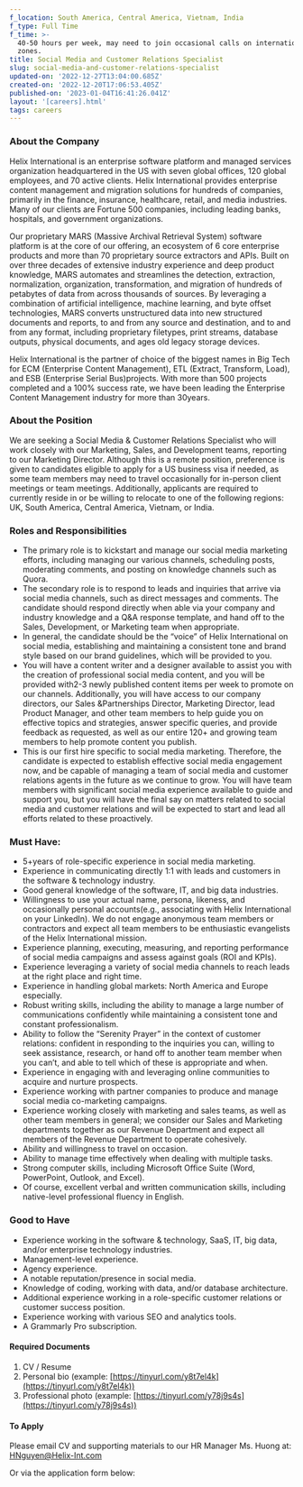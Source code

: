 ```yaml
---
f_location: South America, Central America, Vietnam, India
f_type: Full Time
f_time: >-
  40-50 hours per week, may need to join occasional calls on international time
  zones.
title: Social Media and Customer Relations Specialist
slug: social-media-and-customer-relations-specialist
updated-on: '2022-12-27T13:04:00.685Z'
created-on: '2022-12-20T17:06:53.405Z'
published-on: '2023-01-04T16:41:26.041Z'
layout: '[careers].html'
tags: careers
---
```


### **About the Company**

Helix International is an enterprise software platform and managed services organization headquartered in the US with seven global offices, 120 global employees, and 70 active clients. Helix International provides enterprise content management and migration solutions for hundreds of companies, primarily in the finance, insurance, healthcare, retail, and media industries. Many of our clients are Fortune 500 companies, including leading banks, hospitals, and government organizations.

Our proprietary MARS (Massive Archival Retrieval System) software platform is at the core of our offering, an ecosystem of 6 core enterprise products and more than 70 proprietary source extractors and APIs. Built on over three decades of extensive industry experience and deep product knowledge, MARS automates and streamlines the detection, extraction, normalization, organization, transformation, and migration of hundreds of petabytes of data from across thousands of sources. By leveraging a combination of artificial intelligence, machine learning, and byte offset technologies, MARS converts unstructured data into new structured documents and reports, to and from any source and destination, and to and from any format, including proprietary filetypes, print streams, database outputs, physical documents, and ages old legacy storage devices.

Helix International is the partner of choice of the biggest names in Big Tech for ECM (Enterprise Content Management), ETL (Extract, Transform, Load), and ESB (Enterprise Serial Bus)projects. With more than 500 projects completed and a 100% success rate, we have been leading the Enterprise Content Management industry for more than 30years.

### **About the Position**

We are seeking a Social Media & Customer Relations Specialist who will work closely with our Marketing, Sales, and Development teams, reporting to our Marketing Director. Although this is a remote position, preference is given to candidates eligible to apply for a US business visa if needed, as some team members may need to travel occasionally for in-person client meetings or team meetings. Additionally, applicants are required to currently reside in or be willing to relocate to one of the following regions: UK, South America, Central America, Vietnam, or India.

### **Roles and Responsibilities**

*   The primary role is to kickstart and manage our social media marketing efforts, including managing our various channels, scheduling posts, moderating comments, and posting on knowledge channels such as Quora.
*   The secondary role is to respond to leads and inquiries that arrive via social media channels, such as direct messages and comments. The candidate should respond directly when able via your company and industry knowledge and a Q&A response template, and hand off to the Sales, Development, or Marketing team when appropriate.
*   In general, the candidate should be the “voice” of Helix International on social media, establishing and maintaining a consistent tone and brand style based on our brand guidelines, which will be provided to you.
*   You will have a content writer and a designer available to assist you with the creation of professional social media content, and you will be provided with2-3 newly published content items per week to promote on our channels. Additionally, you will have access to our company directors, our Sales &Partnerships Director, Marketing Director, lead Product Manager, and other team members to help guide you on effective topics and strategies, answer specific queries, and provide feedback as requested, as well as our entire 120+ and growing team members to help promote content you publish.
*   This is our first hire specific to social media marketing. Therefore, the candidate is expected to establish effective social media engagement now, and be capable of managing a team of social media and customer relations agents in the future as we continue to grow. You will have team members with significant social media experience available to guide and support you, but you will have the final say on matters related to social media and customer relations and will be expected to start and lead all efforts related to these proactively.

### **Must Have:**

*   5+years of role-specific experience in social media marketing.
*   Experience in communicating directly 1:1 with leads and customers in the software & technology industry.
*   Good general knowledge of the software, IT, and big data industries.
*   Willingness to use your actual name, persona, likeness, and occasionally personal accounts(e.g., associating with Helix International on your LinkedIn). We do not engage anonymous team members or contractors and expect all team members to be enthusiastic evangelists of the Helix International mission.
*   Experience planning, executing, measuring, and reporting performance of social media campaigns and assess against goals (ROI and KPIs).
*   Experience leveraging a variety of social media channels to reach leads at the right place and right time.
*   Experience in handling global markets: North America and Europe especially.
*   Robust writing skills, including the ability to manage a large number of communications confidently while maintaining a consistent tone and constant professionalism.
*   Ability to follow the “Serenity Prayer” in the context of customer relations: confident in responding to the inquiries you can, willing to seek assistance, research, or hand off to another team member when you can’t, and able to tell which of these is appropriate and when.
*   Experience in engaging with and leveraging online communities to acquire and nurture prospects.
*   Experience working with partner companies to produce and manage social media co-marketing campaigns.
*   Experience working closely with marketing and sales teams, as well as other team members in general; we consider our Sales and Marketing departments together as our Revenue Department and expect all members of the Revenue Department to operate cohesively.
*   Ability and willingness to travel on occasion.
*   Ability to manage time effectively when dealing with multiple tasks.
*   Strong computer skills, including Microsoft Office Suite (Word, PowerPoint, Outlook, and Excel).
*   Of course, excellent verbal and written communication skills, including native-level professional fluency in English.

### **Good to Have**

*   Experience working in the software & technology, SaaS, IT, big data, and/or enterprise technology industries.
*   Management-level experience.
*   Agency experience.
*   A notable reputation/presence in social media.
*   Knowledge of coding, working with data, and/or database architecture.
*   Additional experience working in a role-specific customer relations or customer success position.
*   Experience working with various SEO and analytics tools.
*   A Grammarly Pro subscription.

#### Required Documents

1.  CV / Resume
2.  Personal bio (example: [https://tinyurl.com/y8t7el4k](https://tinyurl.com/y8t7el4k))
3.  Professional photo (example: [https://tinyurl.com/y78j9s4s](https://tinyurl.com/y78j9s4s))

#### To Apply

Please email CV and supporting materials to our HR Manager Ms. Huong at: [HNguyen@Helix-Int.com](mailto:HNguyen@Helix-Int.com)

Or via the application form below:

